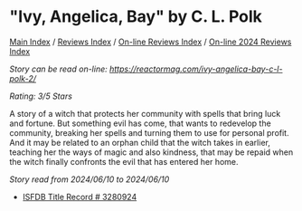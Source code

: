 # "Ivy, Angelica, Bay" by C. L. Polk

[Main Index](../../../README.md) / [Reviews Index](../../README.md) / [On-line Reviews Index](../README.md) / [On-line 2024 Reviews Index](README.md)

*Story can be read on-line: <https://reactormag.com/ivy-angelica-bay-c-l-polk-2/>*

*Rating: 3/5 Stars*

A story of a witch that protects her community with spells that bring luck and fortune. But something evil has come, that wants to redevelop the community, breaking her spells and turning them to use for personal profit. And it may be related to an orphan child that the witch takes in earlier, teaching her the ways of magic and also kindness, that may be repaid when the witch finally confronts the evil that has entered her home.

*Story read from 2024/06/10 to 2024/06/10*

- [ISFDB Title Record # 3280924](https://www.isfdb.org/cgi-bin/title.cgi?3280924)
